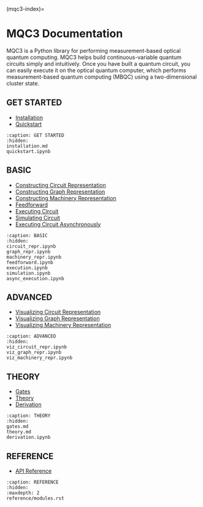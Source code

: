 (mqc3-index)=

# MQC3 Documentation

MQC3 is a Python library for performing measurement-based optical quantum computing.
MQC3 helps build continuous-variable quantum circuits simply and intuitively.
Once you have built a quantum circuit, you can easily execute it on the optical quantum computer, which performs measurement-based quantum computing (MBQC) using a two-dimensional cluster state.

## GET STARTED

* [Installation](installation.md)
* [Quickstart](quickstart.ipynb)

```{toctree}
:caption: GET STARTED
:hidden:
installation.md
quickstart.ipynb
```

## BASIC

* [Constructing Circuit Representation](circuit_repr.ipynb)
* [Constructing Graph Representation](graph_repr.ipynb)
* [Constructing Machinery Representation](machinery_repr.ipynb)
* [Feedforward](feedforward.ipynb)
* [Executing Circuit](execution.ipynb)
* [Simulating Circuit](simulation.ipynb)
* [Executing Circuit Asynchronously](async_execution.ipynb)

```{toctree}
:caption: BASIC
:hidden:
circuit_repr.ipynb
graph_repr.ipynb
machinery_repr.ipynb
feedforward.ipynb
execution.ipynb
simulation.ipynb
async_execution.ipynb
```

## ADVANCED

* [Visualizing Circuit Representation](viz_circuit_repr.ipynb)
* [Visualizing Graph Representation](viz_graph_repr.ipynb)
* [Visualizing Machinery Representation](viz_machinery_repr.ipynb)

```{toctree}
:caption: ADVANCED
:hidden:
viz_circuit_repr.ipynb
viz_graph_repr.ipynb
viz_machinery_repr.ipynb
```

## THEORY

* [Gates](gates.md)
* [Theory](theory.md)
* [Derivation](derivation.ipynb)

```{toctree}
:caption: THEORY
:hidden:
gates.md
theory.md
derivation.ipynb
```

## REFERENCE

* [API Reference](reference/modules.rst)

```{toctree}
:caption: REFERENCE
:hidden:
:maxdepth: 2
reference/modules.rst
```
